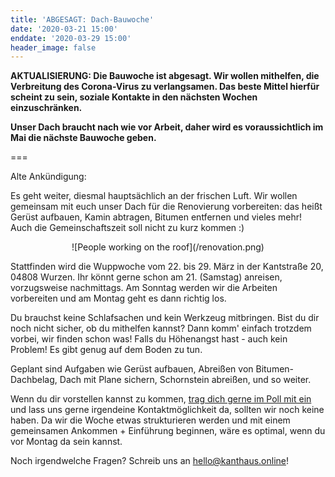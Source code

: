 ```yaml
---
title: 'ABGESAGT: Dach-Bauwoche'
date: '2020-03-21 15:00'
enddate: '2020-03-29 15:00'
header_image: false
---
```


**AKTUALISIERUNG: Die Bauwoche ist abgesagt. Wir wollen mithelfen, die Verbreitung des Corona-Virus zu verlangsamen. Das beste Mittel hierfür scheint zu sein, soziale Kontakte in den nächsten Wochen einzuschränken.**

**Unser Dach braucht nach wie vor Arbeit, daher wird es voraussichtlich im Mai die nächste Bauwoche geben.**

===

Alte Ankündigung:

Es geht weiter, diesmal hauptsächlich an der frischen Luft. Wir wollen gemeinsam mit euch unser Dach für die Renovierung vorbereiten: das heißt Gerüst aufbauen, Kamin abtragen, Bitumen entfernen und vieles mehr! Auch die Gemeinschaftszeit soll nicht zu kurz kommen :)


<div markdown="1" style="text-align:center;">
![People working on the roof](/renovation.png)
</div>

Stattfinden wird die Wuppwoche vom 22. bis 29. März in der Kantstraße 20, 04808 Wurzen.
Ihr könnt gerne schon am 21. (Samstag) anreisen, vorzugsweise nachmittags. Am Sonntag werden wir die Arbeiten vorbereiten und am Montag geht es dann richtig los.

Du brauchst keine Schlafsachen und kein Werkzeug mitbringen. Bist du dir noch nicht sicher, ob du mithelfen kannst? Dann komm' einfach trotzdem vorbei, wir finden schon was! Falls du Höhenangst hast - auch kein Problem! Es gibt genug auf dem Boden zu tun.

Geplant sind Aufgaben wie Gerüst aufbauen, Abreißen von Bitumen-Dachbelag, Dach mit Plane sichern, Schornstein abreißen, und so weiter.

Wenn du dir vorstellen kannst zu kommen, [trag dich gerne im Poll mit ein](https://cloud.kanthaus.online/apps/polls/s/AV7BdngJJOmXKpgP) und lass uns gerne irgendeine Kontaktmöglichkeit da, sollten wir noch keine haben. Da wir die Woche etwas strukturieren werden und mit einem gemeinsamen Ankommen + Einführung beginnen, wäre es optimal, wenn du vor Montag da sein kannst.

Noch irgendwelche Fragen? Schreib uns an [hello@kanthaus.online](mailto:hello@kanthaus.online)!
